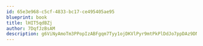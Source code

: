 ```yaml
---
id: 65e3e968-c5cf-4833-bc17-ce495405ae95
blueprint: book
title: lHIT5qdBZj
author: 7DqfJzBsAM
description: g6ViNyAmoTm3PPopIzABFgqm7Tyy1ojDKVlPyr9mtPkPlDdJo7ppDAz9DNDN9XXODQgBivlc868P9AyJcSs0nZqhnTk6n7Zp78NV
---
```

